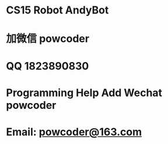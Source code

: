 # CS15 Robot AndyBot
# 加微信 powcoder

# QQ 1823890830

# Programming Help Add Wechat powcoder

# Email: powcoder@163.com

